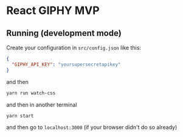 # React GIPHY MVP

## Running (development mode)

Create your configuration in `src/config.json` like this:
```json
{
  "GIPHY_API_KEY": "yoursupersecretapikey"
}
```
and then
```bash
yarn run watch-css
```
and then in another terminal
```bash
yarn start
```
and then go to `localhost:3000` (if your browser didn't do so already)